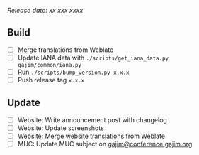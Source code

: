 *Release date: xx xxx xxxx*

## Build
* [ ] Merge translations from Weblate
* [ ] Update IANA data with `./scripts/get_iana_data.py gajim/common/iana.py`
* [ ] Run `./scripts/bump_version.py x.x.x`
* [ ] Push release tag `x.x.x`

## Update
* [ ] Website: Write announcement post with changelog
* [ ] Website: Update screenshots
* [ ] Website: Merge website translations from Weblate
* [ ] MUC: Update MUC subject on gajim@conference.gajim.org
